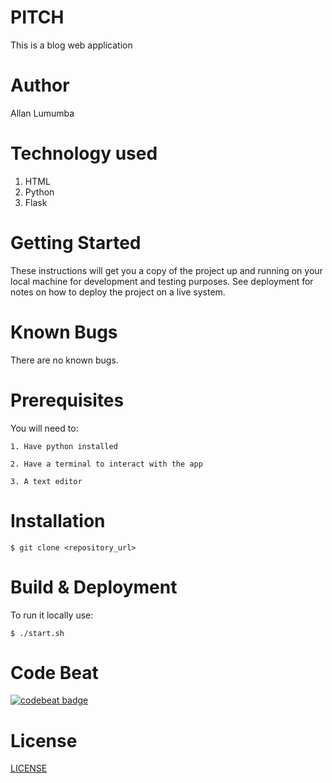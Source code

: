 # PITCH
This is a blog web application 

# Author
Allan Lumumba

# Technology used
1. HTML
2. Python
3. Flask

# Getting Started
These instructions will get you a copy of the project up and running on your local machine for development and testing purposes. See deployment for notes on how to deploy the project on a live system.

# Known Bugs
There are no known bugs.

# Prerequisites

You will need to:

    1. Have python installed
    
    2. Have a terminal to interact with the app
    
    3. A text editor
    
    
 # Installation
 
    $ git clone <repository_url>


# Build & Deployment
To run it locally use:

    $ ./start.sh


# Code Beat

[![codebeat badge](https://codebeat.co/badges/b07f02aa-feea-492c-ad3d-21e26918f022)](https://codebeat.co/projects/github-com-allanlas-blog-master)

# License
[LICENSE](LICENSE)